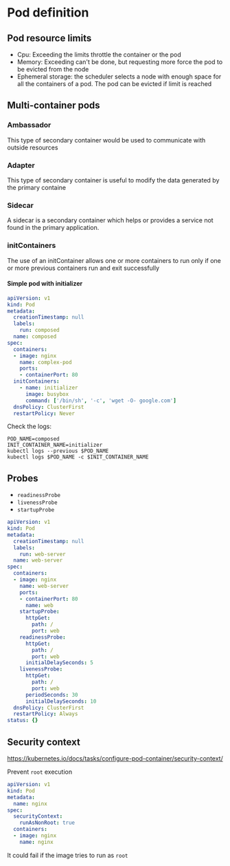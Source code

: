 # Pod definition

## Pod resource limits

* Cpu: Exceeding the limits throttle the container or the pod
* Memory: Exceeding can't be done, but requesting more force the pod to be evicted from the node
* Ephemeral storage: the scheduler selects a node with enough space for all the containers of a pod. The pod can be
  evicted if limit is reached

## Multi-container pods

### Ambassador

This type of secondary container would be used to communicate with outside resources

### Adapter

This type of secondary container is useful to modify the data generated by the primary containe

### Sidecar

A sidecar is a secondary container which helps or provides a service not found in the primary application.

### initContainers

The use of an initContainer allows one or more containers to run only if one or more previous containers run and exit
successfully

#### Simple pod with initializer

```yaml
apiVersion: v1
kind: Pod
metadata:
  creationTimestamp: null
  labels:
    run: composed
  name: composed
spec:
  containers:
  - image: nginx
    name: complex-pod
    ports:
    - containerPort: 80
  initContainers:
    - name: initializer 
      image: busybox
      command: ['/bin/sh', '-c', 'wget -O- google.com']
  dnsPolicy: ClusterFirst
  restartPolicy: Never
```

Check the logs:

```shell
POD_NAME=composed
INIT_CONTAINER_NAME=initializer
kubectl logs --previous $POD_NAME
kubectl logs $POD_NAME -c $INIT_CONTAINER_NAME
```

## Probes

* `readinessProbe`
* `livenessProbe`
* `startupProbe`

```yaml
apiVersion: v1
kind: Pod
metadata:
  creationTimestamp: null
  labels:
    run: web-server
  name: web-server
spec:
  containers:
  - image: nginx
    name: web-server
    ports:
    - containerPort: 80
      name: web
    startupProbe:
      httpGet:
        path: /
        port: web
    readinessProbe:
      httpGet:
        path: /
        port: web
      initialDelaySeconds: 5
    livenessProbe:
      httpGet:
        path: /
        port: web
      periodSeconds: 30
      initialDelaySeconds: 10
  dnsPolicy: ClusterFirst
  restartPolicy: Always
status: {}
```

## Security context

https://kubernetes.io/docs/tasks/configure-pod-container/security-context/

Prevent `root` execution

```yaml
apiVersion: v1
kind: Pod
metadata:
  name: nginx
spec:
  securityContext:
    runAsNonRoot: true
  containers:
  - image: nginx
    name: nginx
```

It could fail if the image tries to run as `root`
